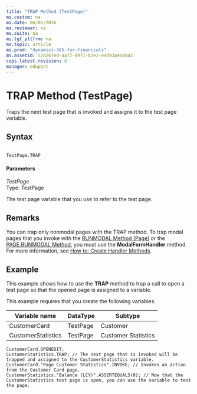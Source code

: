 ```yaml
---
title: "TRAP Method (TestPage)"
ms.custom: na
ms.date: 06/05/2016
ms.reviewer: na
ms.suite: na
ms.tgt_pltfrm: na
ms.topic: article
ms.prod: "dynamics-365-for-financials"
ms.assetid: 528267ed-aa77-4971-b7e2-e4d93ae44842
caps.latest.revision: 8
manager: edupont
---
```

# TRAP Method (TestPage)
Traps the next test page that is invoked and assigns it to the test page variable.  
  
## Syntax  
  
```  
  
TestPage.TRAP  
```  
  
#### Parameters  
 *TestPage*  
 Type: TestPage  
  
 The test page variable that you use to refer to the test page.  
  
## Remarks  
 You can trap only nonmodal pages with the TRAP method. To trap modal pages that you invoke with the [RUNMODAL Method \(Page\)](devenv-RUNMODAL-Method-Page.md) or the [PAGE.RUNMODAL Method](devenv-PAGE-RUNMODAL-Method.md), you must use the **ModalFormHandler** method. For more information, see [How to: Create Handler Methods](How-to--Create-Handler-Methods.md).  
  
## Example  
 This example shows how to use the **TRAP** method to trap a call to open a test page so that the opened page is assigned to a variable.  
  
 This example requires that you create the following variables.  
  
|Variable name|DataType|Subtype|  
|-------------------|--------------|-------------|  
|CustomerCard|TestPage|Customer|  
|CustomerStatistics|TestPage|Customer Statistics|  
  
```  
CustomerCard.OPENEDIT;   
CustomerStatistics.TRAP; // The next page that is invoked will be trapped and assigned to the CustomerStatistics variable.  
CustomerCard."Page Customer Statistics".INVOKE; // Invokes an action from the Customer Card page.   
CustomerStatistics."Balance (LCY)".ASSERTEQUALS(0); // Now that the CustomerStatistics test page is open, you can use the variable to test the page.  
```